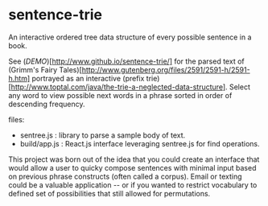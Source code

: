 # sentence-trie
An interactive ordered tree data structure of every possible sentence in a book. 

See (_DEMO_)[http://www.github.io/sentence-trie/] for the parsed text of (Grimm's Fairy Tales)[http://www.gutenberg.org/files/2591/2591-h/2591-h.htm] portrayed as an interactive (prefix trie)[http://www.toptal.com/java/the-trie-a-neglected-data-structure]. Select any word to view possible next words in a phrase sorted in order of descending frequency.

files: 
- sentree.js : library to parse a sample body of text. 
- build/app.js : React.js interface leveraging sentree.js for find operations. 

This project was born out of the idea that you could create an interface that would allow a user to quicky compose sentences with minimal input based on previous phrase constructs (often called a corpus). Email or texting could be a valuable application -- or if you wanted to restrict vocabulary to defined set of possibilities that still allowed for permutations.